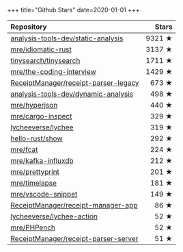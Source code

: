 +++
title="Github Stars"
date=2020-01-01
+++

| Repository | Stars |
| :--------- | ----: |
| [analysis-tools-dev/static-analysis](https://github.com/analysis-tools-dev/static-analysis) | 9321 ★ |
| [mre/idiomatic-rust](https://github.com/mre/idiomatic-rust) | 3137 ★ |
| [tinysearch/tinysearch](https://github.com/tinysearch/tinysearch) | 1711 ★ |
| [mre/the-coding-interview](https://github.com/mre/the-coding-interview) | 1429 ★ |
| [ReceiptManager/receipt-parser-legacy](https://github.com/ReceiptManager/receipt-parser-legacy) | 673 ★ |
| [analysis-tools-dev/dynamic-analysis](https://github.com/analysis-tools-dev/dynamic-analysis) | 498 ★ |
| [mre/hyperjson](https://github.com/mre/hyperjson) | 440 ★ |
| [mre/cargo-inspect](https://github.com/mre/cargo-inspect) | 329 ★ |
| [lycheeverse/lychee](https://github.com/lycheeverse/lychee) | 319 ★ |
| [hello-rust/show](https://github.com/hello-rust/show) | 292 ★ |
| [mre/fcat](https://github.com/mre/fcat) | 224 ★ |
| [mre/kafka-influxdb](https://github.com/mre/kafka-influxdb) | 212 ★ |
| [mre/prettyprint](https://github.com/mre/prettyprint) | 201 ★ |
| [mre/timelapse](https://github.com/mre/timelapse) | 181 ★ |
| [mre/vscode-snippet](https://github.com/mre/vscode-snippet) | 149 ★ |
| [ReceiptManager/receipt-manager-app](https://github.com/ReceiptManager/receipt-manager-app) | 86 ★ |
| [lycheeverse/lychee-action](https://github.com/lycheeverse/lychee-action) | 52 ★ |
| [mre/PHPench](https://github.com/mre/PHPench) | 52 ★ |
| [ReceiptManager/receipt-parser-server](https://github.com/ReceiptManager/receipt-parser-server) | 51 ★ |
